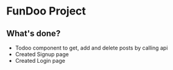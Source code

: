 # FunDoo Project

## What's done?
* Todoo component to get, add and delete posts by calling api
* Created Signup page
* Created Login page
